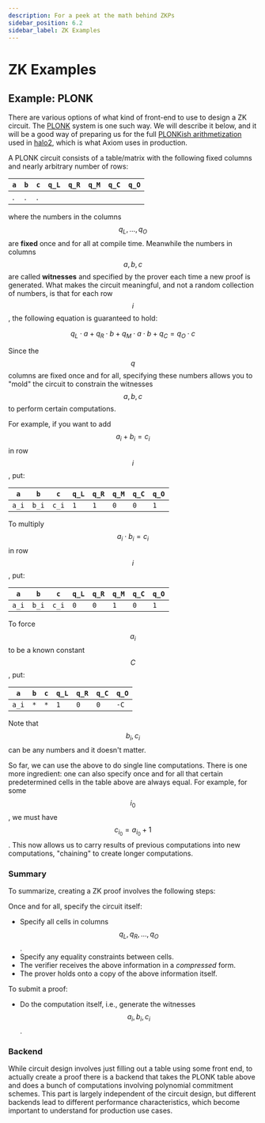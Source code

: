 ```yaml
---
description: For a peek at the math behind ZKPs
sidebar_position: 6.2
sidebar_label: ZK Examples
---
```


# ZK Examples

## Example: PLONK

There are various options of what kind of front-end to use to design a ZK circuit. The [PLONK](https://eprint.iacr.org/2019/953.pdf) system is one such way. We will describe it below, and it will be a good way of preparing us for the full [PLONKish arithmetization](https://hackmd.io/@aztec-network/plonk-arithmetiization-air) used in [halo2](https://github.com/privacy-scaling-explorations/halo2), which is what Axiom uses in production.

A PLONK circuit consists of a table/matrix with the following fixed columns and nearly arbitrary number of rows:

|`a`|`b`|`c`|`q_L`|`q_R`|`q_M`|`q_C`|`q_O`|
|---|---|---|---|---|---|---|---|
|.|.|.|

where the numbers in the columns $$q_L, \dotsc, q_O$$ are **fixed** once and for all at compile time. Meanwhile the numbers in columns $$a, b, c$$ are called **witnesses** and specified by the prover each time a new proof is generated. What makes the circuit meaningful, and not a random collection of numbers, is that for each row $$i$$, the following equation is guaranteed to hold:

$$
q_L \cdot a + q_R \cdot b + q_M \cdot a \cdot b + q_C = q_O \cdot c
$$

Since the $$q$$ columns are fixed once and for all, specifying these numbers allows you to "mold" the circuit to constrain the witnesses $$a, b, c$$ to perform certain computations.

For example, if you want to add $$a_i + b_i = c_i$$ in row $$i$$, put:

|`a`|`b`|`c`|`q_L`|`q_R`|`q_M`|`q_C`|`q_O`|
|---|---|---|---|---|---|---|---|
|`a_i`|`b_i`|`c_i`|`1`|`1`|`0`|`0`|`1`|

To multiply $$a_i \cdot b_i = c_i$$ in row $$i$$, put:

|`a`|`b`|`c`|`q_L`|`q_R`|`q_M`|`q_C`|`q_O`|
|---|---|---|---|---|---|---|---|
|`a_i`|`b_i`|`c_i`|`0`|`0`|`1`|`0`|`1`|

To force $$a_i$$ to be a known constant $$C$$, put:

|`a`|`b`|`c`|`q_L`|`q_R`|`q_C`|`q_O`|
|---|---|---|---|---|---|---|
|`a_i`|`*`|`*`|`1`|`0`|`0`|`-C`|`0`|

Note that $$b_i, c_i$$ can be any numbers and it doesn't matter.

So far, we can use the above to do single line computations. There is one more ingredient: one can also specify once and for all that certain predetermined cells in the table above are always equal. For example, for some $$i_0$$, we must have $$c_ i_0 = a_ i_0 + 1$$. This now allows us to carry results of previous computations into new computations, "chaining" to create longer computations.

### Summary

To summarize, creating a ZK proof involves the following steps:

Once and for all, specify the circuit itself:

* Specify all cells in columns $$q_L, q_R, \dotsc, q_O$$.
* Specify any equality constraints between cells.
* The verifier receives the above information in a _compressed_ form.
* The prover holds onto a copy of the above information itself.

To submit a proof:

* Do the computation itself, i.e., generate the witnesses $$a_i, b_i, c_i$$.

### Backend

While circuit design involves just filling out a table using some front end, to actually create a proof there is a backend that takes the PLONK table above and does a bunch of computations involving polynomial commitment schemes. This part is largely independent of the circuit design, but different backends lead to different performance characteristics, which become important to understand for production use cases.
